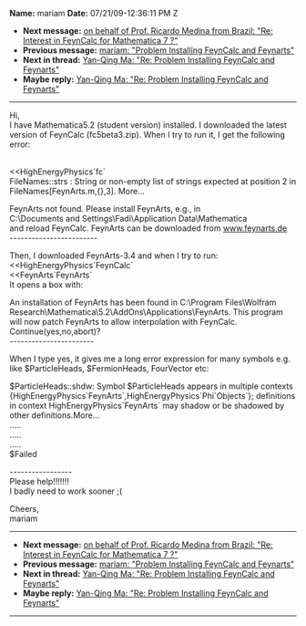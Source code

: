**Name:** mariam
**Date:** 07/21/09-12:36:11 PM Z

  - **Next message:** [on behalf of Prof. Ricardo Medina from Brazil:
    "Re: Interest in FeynCalc for Mathematica 7 ?"](0562.html)
  - **Previous message:** [mariam: "Problem Installing FeynCalc and
    Feynarts"](0560.html)
  - **Next in thread:** [Yan-Qing Ma: "Re: Problem Installing FeynCalc
    and Feynarts"](0563.html)
  - **Maybe reply:** [Yan-Qing Ma: "Re: Problem Installing FeynCalc and
    Feynarts"](0563.html)

-----

Hi,  
I have Mathematica5.2 (student version) installed. I downloaded the
latest version of FeynCalc (fc5beta3.zip). When I try to run it, I get
the following error:  
     

<<HighEnergyPhysics\`fc\`  
FileNames::strs : String or non-empty list of strings expected at
position 2 in FileNames[FeynArts.m,{},3]. More...  

FeynArts not found. Please install FeynArts, e.g., in  
C:\\Documents and Settings\\Fadi\\Application Data\\Mathematica  
and reload FeynCalc. FeynArts can be downloaded from www.feynarts.de  
\------------------------  

Then, I downloaded FeynArts-3.4 and when I try to run:  
\<\<HighEnergyPhysics\`FeynCalc\`  
\<\<FeynArts\`FeynArts\`  
It opens a box with:  

An installation of FeynArts has been found in C:\\Program Files\\Wolfram
Research\\Mathematica\\5.2\\AddOns\\Applications\\FeynArts. This program
will now patch FeynArts to allow interpolation with FeynCalc.
Continue(yes,no,abort)?  
\-----------------------  

When I type yes, it gives me a long error expression for many symbols
e.g. like $ParticleHeads, $FermionHeads, FourVector etc:  

$ParticleHeads::shdw: Symbol $ParticleHeads appears in multiple contexts
{HighEnergyPhysics\`FeynArts\`,HighEnergyPhysics\`Phi\`Objects\`};
definitions in context HighEnergyPhysics\`FeynArts\` may shadow or be
shadowed by other definitions.More...  
.....  
.....  
.....  
$Failed  

\-----------------  
Please help\!\!\!\!\!\!\!  
I badly need to work sooner ;(  

Cheers,  
mariam  

-----

  - **Next message:** [on behalf of Prof. Ricardo Medina from Brazil:
    "Re: Interest in FeynCalc for Mathematica 7 ?"](0562.html)
  - **Previous message:** [mariam: "Problem Installing FeynCalc and
    Feynarts"](0560.html)
  - **Next in thread:** [Yan-Qing Ma: "Re: Problem Installing FeynCalc
    and Feynarts"](0563.html)
  - **Maybe reply:** [Yan-Qing Ma: "Re: Problem Installing FeynCalc and
    Feynarts"](0563.html)

-----

